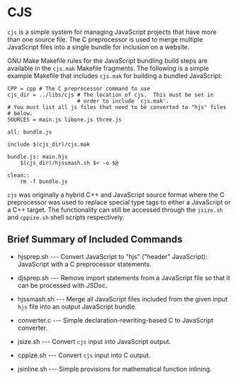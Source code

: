 CJS
===

`cjs` is a simple system for managing JavaScript projects that have
more than one source file.  The C preprocessor is used to merge
multiple JavaScript files into a single bundle for inclusion on a
website.

GNU Make Makefile rules for the JavaScript bundling build steps are
available in the `cjs.mak` Makefile fragments.  The following is a
simple example Makefile that includes `cjs.mak` for building a bundled
JavaScript:

~~~
CPP = cpp # The C preprocessor command to use
cjs_dir = ../libs/cjs # The location of cjs.  This must be set in
                      # order to include `cjs.mak'.
# You must list all js files that need to be converted to "hjs" files
# below.
SOURCES = main.js libone.js three.js

all: bundle.js

include $(cjs_dir)/cjs.mak

bundle.js: main.hjs
	$(cjs_dir)/hjssmash.sh $< -o $@

clean::
	rm -f bundle.js
~~~

`cjs` was originally a hybrid C++ and JavaScript source format where
the C preprocessor was used to replace special type tags to either a
JavaScript or a C++ target.  The functionality can still be accessed
through the `jsize.sh` and `cppize.sh` shell scripts respectively.

Brief Summary of Included Commands
----------------------------------

* hjsprep.sh --- Convert JavaScript to "hjs" ("header" JavaScript):
  JavaScript with a C preprocessor statements.

* djsprep.sh --- Remove import statements from a JavaScript file so
  that it can be processed with JSDoc.

* hjssmash.sh --- Merge all JavaScript files included from the given
  input `hjs` file into an output JavaScript bundle.

* converter.c --- Simple declaration-rewriting-based C to JavaScript
  converter.

* jsize.sh --- Convert `cjs` input into JavaScript output.

* cppize.sh --- Convert `cjs` input into C output.

* jsinline.sh --- Simple provisions for mathematical function inlining.
